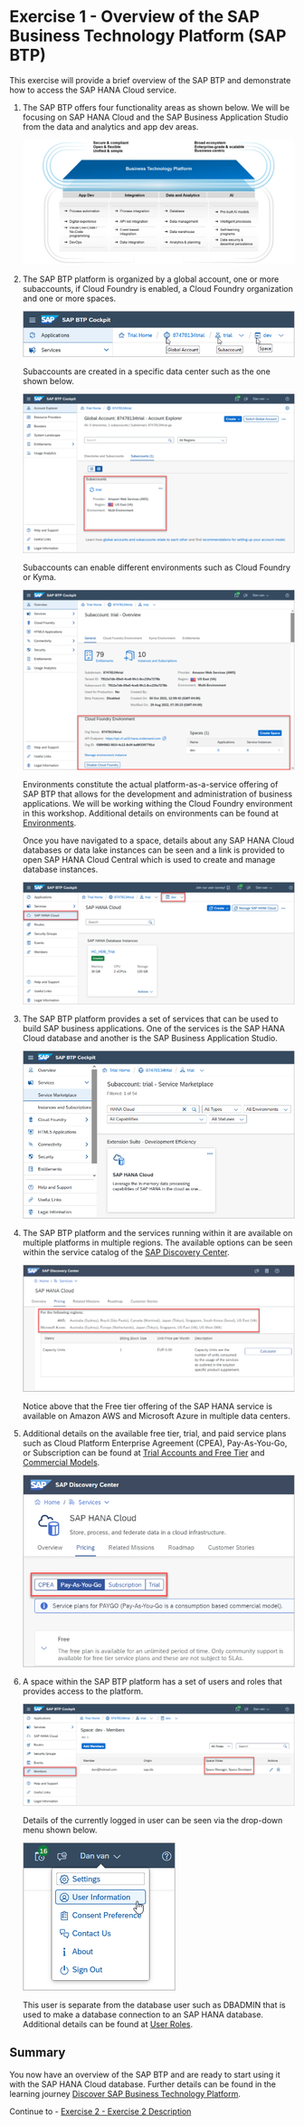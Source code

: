 # Exercise 1 - Overview of the SAP Business Technology Platform (SAP BTP)

This exercise will provide a brief overview of the SAP BTP and demonstrate how to access the SAP HANA Cloud service.  

1. The SAP BTP offers four functionality areas as shown below.  We will be focusing on SAP HANA Cloud and the SAP Business Application Studio from the data and analytics and app dev areas.

    ![](images/BTP.png)


2. The SAP BTP platform is organized by a global account, one or more subaccounts, if Cloud Foundry is enabled, a Cloud Foundry organization and one or more spaces.  

    ![](images/btp-structure.png)

    Subaccounts are created in a specific data center such as the one shown below.

    ![](images/subaccount.png)

    Subaccounts can enable different environments such as Cloud Foundry or Kyma.
    
    ![](images/cloud-foundry.png)

    Environments constitute the actual platform-as-a-service offering of SAP BTP that allows for the development and administration of business applications.  We will be working withing the Cloud Foundry environment in this workshop.  Additional details on environments can be found at [Environments](https://help.sap.com/docs/BTP/65de2977205c403bbc107264b8eccf4b/15547f7e7ecd47ee9fa052b0e18c7b0a.html).

    Once you have navigated to a space, details about any SAP HANA Cloud databases or data lake instances can be seen and a link is provided to open SAP HANA Cloud Central which is used to create and manage database instances.

    ![](images/cloud-foundry-space.png)

3. The SAP BTP platform provides a set of services that can be used to build SAP business applications.  One of the services is the SAP HANA Cloud database and another is the SAP Business Application Studio.

    ![](images/service-marketplace.png)

4. The SAP BTP platform and the services running within it are available on multiple platforms in multiple regions.  The available options can be seen within the service catalog of the [SAP Discovery Center](https://discovery-center.cloud.sap/serviceCatalog/sap-hana-cloud?region=all&tab=service_plan&commercialModel=payg).

     ![](images/availability.png)

    Notice above that the Free tier offering of the SAP HANA service is available on Amazon AWS and Microsoft Azure in multiple data centers.

5. Additional details on the available free tier, trial, and paid service plans such as Cloud Platform Enterprise Agreement (CPEA), Pay-As-You-Go, or Subscription can be found at [Trial Accounts and Free Tier](https://help.sap.com/docs/BTP/65de2977205c403bbc107264b8eccf4b/046f127f2a614438b616ccfc575fdb16.html) and [Commercial Models](https://help.sap.com/docs/BTP/65de2977205c403bbc107264b8eccf4b/263d40009a5a4237a62e8f5c05ee641e.html).

    ![](images/account-types.png)

6. A space within the SAP BTP platform has a set of users and roles that provides access to the platform.  

    ![](images/users.png)

    Details of the currently logged in user can be seen via the drop-down menu shown below.
  
    ![](images/btp-user.png)

    This user is separate from the database user such as DBADMIN that is used to make a database connection to an SAP HANA database.  Additional details can be found at [User Roles](https://docs.cloudfoundry.org/concepts/roles.html#roles).

## Summary

You now have an overview of the SAP BTP and are ready to start using it with the SAP HANA Cloud database.  Further details can be found in the learning journey [Discover SAP Business Technology Platform](https://learning.sap.com/learning-journey/discover-sap-business-technology-platform).

Continue to - [Exercise 2 - Exercise 2 Description](../ex2/README.md)


